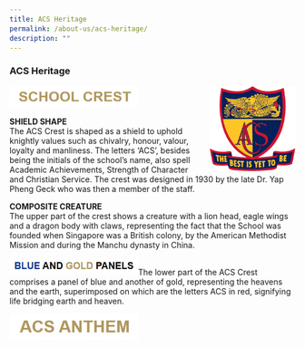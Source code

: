 ```yaml
---
title: ACS Heritage
permalink: /about-us/acs-heritage/
description: ""
---
```

### **ACS Heritage**

<img src="/images/crest1.jpg" style="width:45%">

<img src="/images/crest2.png" style="width:30%;margin-left:15px;" align = "right">

**SHIELD SHAPE**<br>
The ACS Crest is shaped as a shield to uphold knightly values such as chivalry, honour, valour, loyalty and manliness. The letters ‘ACS’, besides being the initials of the school’s name, also spell Academic Achievements, Strength of Character and Christian Service. The crest was designed in 1930 by the late Dr. Yap Pheng Geck who was then a member of the staff.

**COMPOSITE CREATURE**<br>
The upper part of the crest shows a creature with a lion head, eagle wings and a dragon body with claws, representing the fact that the School was founded when Singapore was a British colony, by the American Methodist Mission and during the Manchu dynasty in China.

<img src="/images/crest4.jpg" style="width:45%" align=left><br>
The lower part of the ACS Crest comprises a panel of blue and another of gold, representing the heavens and the earth, superimposed on which are the letters ACS in red, signifying life bridging earth and heaven.

<img src="/images/crest3.jpg" style="width:45%">